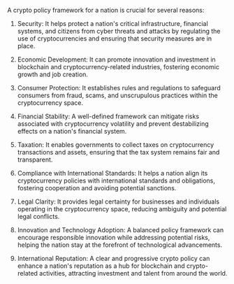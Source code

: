 A crypto policy framework for a nation is crucial for several reasons:

1. Security: It helps protect a nation's critical infrastructure, financial systems, and citizens from cyber threats and attacks by regulating the use of cryptocurrencies and ensuring that security measures are in place.

2. Economic Development: It can promote innovation and investment in blockchain and cryptocurrency-related industries, fostering economic growth and job creation.

3. Consumer Protection: It establishes rules and regulations to safeguard consumers from fraud, scams, and unscrupulous practices within the cryptocurrency space.

4. Financial Stability: A well-defined framework can mitigate risks associated with cryptocurrency volatility and prevent destabilizing effects on a nation's financial system.

5. Taxation: It enables governments to collect taxes on cryptocurrency transactions and assets, ensuring that the tax system remains fair and transparent.

6. Compliance with International Standards: It helps a nation align its cryptocurrency policies with international standards and obligations, fostering cooperation and avoiding potential sanctions.

7. Legal Clarity: It provides legal certainty for businesses and individuals operating in the cryptocurrency space, reducing ambiguity and potential legal conflicts.

8. Innovation and Technology Adoption: A balanced policy framework can encourage responsible innovation while addressing potential risks, helping the nation stay at the forefront of technological advancements.

9. International Reputation: A clear and progressive crypto policy can enhance a nation's reputation as a hub for blockchain and crypto-related activities, attracting investment and talent from around the world.
